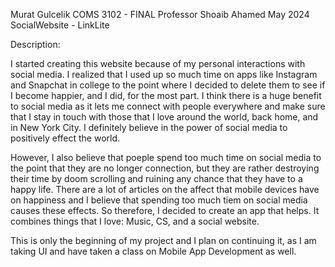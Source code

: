 Murat Gulcelik 
COMS 3102 - FINAL 
Professor Shoaib Ahamed
May 2024
SocialWebsite - LinkLite

Description: 

I started creating this website because of my personal interactions with social media. I realized that I used up so much time on apps like Instagram and Snapchat in college to the point where I decided to delete them to see if I become happier, and I did, for the most part. I think there is a huge benefit to social media as it lets me connect with people everywhere and make sure that I stay in touch with those that I love around the world, back home, and in New York City. I definitely believe in the power of social media to positively effect the world. 

However, I also believe that poeple spend too much time on social media to the point that they are no longer connection, but they are rather destroying their time by doom scrolling and ruining any chance that they have to a happy life. There are a lot of articles on the affect that mobile devices have on happiness and I believe that spending too much tiem on social media causes these effects. So therefore, I decided to create an app that helps. It combines things that I love: Music, CS, and a social website. 

This is only the beginning of my project and I plan on continuing it, as I am taking UI and have taken a class on Mobile App Development as well. 


